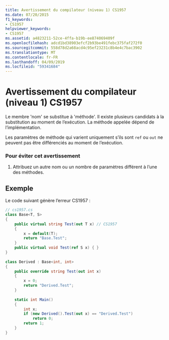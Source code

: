 ```yaml
---
title: Avertissement du compilateur (niveau 1) CS1957
ms.date: 07/20/2015
f1_keywords:
- CS1957
helpviewer_keywords:
- CS1957
ms.assetid: a4823211-52ce-4ffa-b19b-ee874069409f
ms.openlocfilehash: adcd1bd38903efcf2b93be491febc375faf272f0
ms.sourcegitcommit: 558d78d2a68acd4c95ef23231c8b4e4c7bac3902
ms.translationtype: MT
ms.contentlocale: fr-FR
ms.lasthandoff: 04/09/2019
ms.locfileid: "59341684"
---
```

# <a name="compiler-warning-level-1-cs1957"></a>Avertissement du compilateur (niveau 1) CS1957
Le membre 'nom' se substitue à 'méthode'. Il existe plusieurs candidats à la substitution au moment de l’exécution. La méthode appelée dépend de l’implémentation.  
  
 Les paramètres de méthode qui varient uniquement s’ils sont `ref` ou `out` ne peuvent pas être différenciés au moment de l’exécution.  
  
### <a name="to-avoid-this-warning"></a>Pour éviter cet avertissement  
  
1. Attribuez un autre nom ou un nombre de paramètres différent à l’une des méthodes.  
  
## <a name="example"></a>Exemple  
 Le code suivant génère l’erreur CS1957 :  
  
```csharp  
// cs1957.cs  
class Base<T, S>  
{  
    public virtual string Test(out T x) // CS1957  
    {  
        x = default(T);  
        return "Base.Test";  
    }  
    public virtual void Test(ref S x) { }  
}  
  
class Derived : Base<int, int>  
{  
    public override string Test(out int x)  
    {  
        x = 0;  
        return "Derived.Test";  
    }  
  
    static int Main()  
    {  
        int x;  
        if (new Derived().Test(out x) == "Derived.Test")  
            return 0;  
        return 1;  
    }  
}  
```
